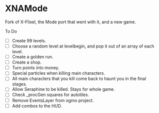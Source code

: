 XNAMode
=======

Fork of X-Flixel, the Mode port that went with it, and a new game.

To Do
- [ ] Create 99 levels.
- [ ] Choose a random level at levelbegin, and pop it out of an array of each level.
- [ ] Create a golden run.
- [ ] Create a shop.
- [ ] Turn points into money.
- [ ] Special particles when killing main characters.
- [ ] All main characters that you kill come back to haunt you in the final stages.
- [ ] Allow Seraphine to be killed. Stays for whole game.
- [ ] Check _procGen squares for autotiles.
- [ ] Remove EventsLayer from ogmo project.
- [ ] Add combos to the HUD.
